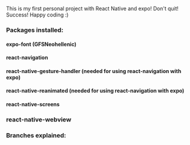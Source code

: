 This is my first personal project with React Native and expo!
Don't quit!
Success! 
Happy coding :)

### Packages installed:
#### expo-font (GFSNeohellenic)
#### react-navigation
#### react-native-gesture-handler (needed for using react-navigation with expo)
#### react-native-reanimated (needed for using react-navigation with expo)
#### react-native-screens
### react-native-webview

### Branches explained: 


